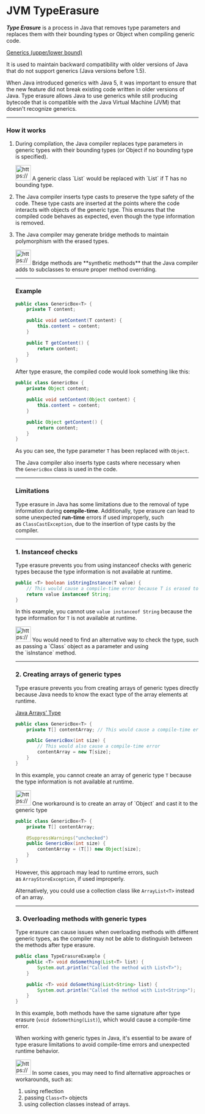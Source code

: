 # JVM TypeErasure

***Type Erasure*** is a process in Java that removes type parameters and replaces them with their bounding types or Object when compiling generic code.

[Generics (upper/lower bound)](Generics%20(upper%20lower%20bound).md)

It is used to maintain backward compatibility with older versions of Java that do not support generics (Java versions before 1.5).

When Java introduced generics with Java 5, it was important to ensure that the new feature did not break existing code written in older versions of Java.
Type erasure allows Java to use generics while still producing bytecode that is compatible with the Java Virtual Machine (JVM) that doesn't recognize generics.

---

### How it works

1. During compilation, the Java compiler replaces type parameters in generic types with their bounding types (or Object if no bounding type is specified).
    
    <aside>
    <img src="https://www.notion.so/icons/snippet_green.svg" alt="https://www.notion.so/icons/snippet_green.svg" width="40px" /> A generic class `List<T>` would be replaced with `List<Object>` if T has no bounding type.
    
    </aside>
    
2. The Java compiler inserts type casts to preserve the type safety of the code.
These type casts are inserted at the points where the code interacts with objects of the generic type.
This ensures that the compiled code behaves as expected, even though the type information is removed.
3. The Java compiler may generate bridge methods to maintain polymorphism with the erased types.

<aside>
<img src="https://www.notion.so/icons/info-alternate_blue.svg" alt="https://www.notion.so/icons/info-alternate_blue.svg" width="40px" /> Bridge methods are **synthetic methods** that the Java compiler adds to subclasses to ensure proper method overriding.

</aside>

---

### Example

```java
public class GenericBox<T> {
    private T content;

    public void setContent(T content) {
        this.content = content;
    }

    public T getContent() {
        return content;
    }
}

```

After type erasure, the compiled code would look something like this:

```java
public class GenericBox {
    private Object content;

    public void setContent(Object content) {
        this.content = content;
    }

    public Object getContent() {
        return content;
    }
}

```

As you can see, the type parameter `T` has been replaced with `Object`.

The Java compiler also inserts type casts where necessary when the `GenericBox` class is used in the code.

---

### Limitations

Type erasure in Java has some limitations due to the removal of type information during **compile-time**.
Additionally, type erasure can lead to some unexpected **run-time** errors if used improperly, such as `ClassCastException`, due to the insertion of type casts by the compiler.

---

### 1. **Instanceof checks**

Type erasure prevents you from using instanceof checks with generic types because the type information is not available at runtime.

```java
public <T> boolean isStringInstance(T value) {
    // This would cause a compile-time error because T is erased to Object
    return value instanceof String;
}

```

In this example, you cannot use `value instanceof String` because the type information for `T` is not available at runtime.

<aside>
<img src="https://www.notion.so/icons/snippet_green.svg" alt="https://www.notion.so/icons/snippet_green.svg" width="40px" /> You would need to find an alternative way to check the type, such as passing a `Class<T>` object as a parameter and using the `isInstance` method.

</aside>

---

### 2. **Creating arrays of generic types**

Type erasure prevents you from creating arrays of generic types directly because Java needs to know the exact type of the array elements at runtime.

[Java Arrays’ Type](Java%20Arrays’%20Type.md)

```java
public class GenericBox<T> {
    private T[] contentArray; // This would cause a compile-time error

    public GenericBox(int size) {
        // This would also cause a compile-time error
        contentArray = new T[size];
    }
}

```

In this example, you cannot create an array of generic type `T` because the type information is not available at runtime. 

<aside>
<img src="https://www.notion.so/icons/snippet_green.svg" alt="https://www.notion.so/icons/snippet_green.svg" width="40px" /> One workaround is to create an array of `Object` and cast it to the generic type

</aside>

```java
public class GenericBox<T> {
    private T[] contentArray;

    @SuppressWarnings("unchecked")
    public GenericBox(int size) {
        contentArray = (T[]) new Object[size];
    }
}

```

However, this approach may lead to runtime errors, such as `ArrayStoreException`, if used improperly.

Alternatively, you could use a collection class like `ArrayList<T>` instead of an array.

---

### 3. **Overloading methods with generic types**

Type erasure can cause issues when overloading methods with different generic types, as the compiler may not be able to distinguish between the methods after type erasure.

```java
public class TypeErasureExample {
    public <T> void doSomething(List<T> list) {
        System.out.println("Called the method with List<T>");
    }

    public <T> void doSomething(List<String> list) {
        System.out.println("Called the method with List<String>");
    }
}

```

In this example, both methods have the same signature after type erasure (`void doSomething(List)`), which would cause a compile-time error.

When working with generic types in Java, it's essential to be aware of type erasure limitations to avoid compile-time errors and unexpected runtime behavior.

<aside>
<img src="https://www.notion.so/icons/snippet_green.svg" alt="https://www.notion.so/icons/snippet_green.svg" width="40px" /> In some cases, you may need to find alternative approaches or workarounds, such as:

1. using reflection
2. passing `Class<T>` objects
3. using collection classes instead of arrays.
</aside>